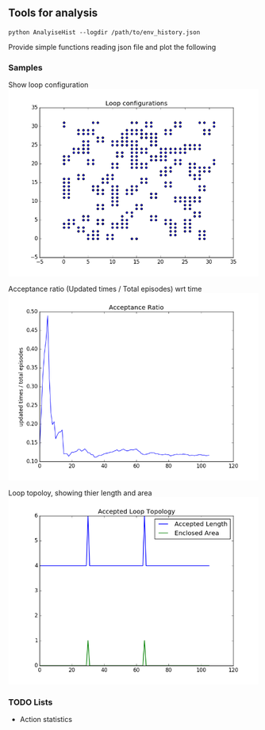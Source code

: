 ## Tools for analysis

```
python AnalyiseHist --logdir /path/to/env_history.json
```

Provide simple functions reading json file and plot the following


### Samples

Show loop configuration
![loop config](samples/loop_config.png)

Acceptance ratio (Updated times / Total episodes) wrt time
![loop config](samples/acc_ratio.png)

Loop topoloy, showing thier length and area
![loop config](samples/loop_topo.png)


### TODO Lists
* Action statistics
